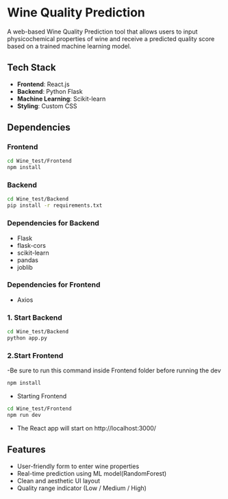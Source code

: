 # Wine Quality Prediction

A web-based Wine Quality Prediction tool that allows users to input physicochemical properties of wine and receive a predicted quality score based on a trained machine learning model.

## Tech Stack

- **Frontend**: React.js  
- **Backend**: Python Flask  
- **Machine Learning**: Scikit-learn  
- **Styling**: Custom CSS  

## Dependencies

### Frontend

```bash
cd Wine_test/Frontend
npm install
```
### Backend

```bash
cd Wine_test/Backend
pip install -r requirements.txt
```
### Dependencies for Backend
- Flask
- flask-cors
- scikit-learn
- pandas
- joblib

### Dependencies for Frontend
- Axios

### 1. Start Backend

```bash
cd Wine_test/Backend
python app.py
```

### 2.Start Frontend
-Be sure to run this command inside Frontend folder before running the dev
```bash
npm install
```
- Starting Frontend 

```bash
cd Wine_test/Frontend
npm run dev
```
- The React app will start on http://localhost:3000/

## Features
- User-friendly form to enter wine properties
- Real-time prediction using ML model(RandomForest)
- Clean and aesthetic UI layout
- Quality range indicator (Low / Medium / High)

